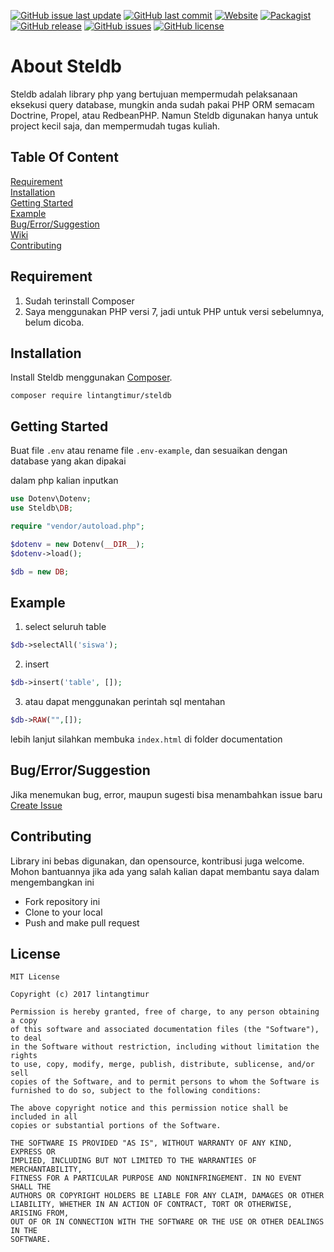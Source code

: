 [![GitHub issue last update](https://img.shields.io/github/issues/detail/last-update/lintangtimur/Steldb/979.svg?style=flat-square)]()
[![GitHub last commit](https://img.shields.io/github/last-commit/lintangtimur/Steldb.svg?style=flat-square)]()
[![Website](https://img.shields.io/website-up-down-green-red/http/stelindb.net.svg?label=stelindb&style=flat-square)](https://stelindb.net)
[![Packagist](https://img.shields.io/packagist/dt/lintangtimur/steldb.svg?style=flat-square)]()
[![GitHub release](https://img.shields.io/github/release/lintangtimur/Steldb.svg?style=flat-square)]()
[![GitHub issues](https://img.shields.io/github/issues/lintangtimur/Steldb.svg?style=flat-square)](https://github.com/lintangtimur/Steldb/issues)
[![GitHub license](https://img.shields.io/github/license/lintangtimur/Steldb.svg?style=flat-square)](https://github.com/lintangtimur/Steldb/blob/master/LICENSE)

# About Steldb
Steldb adalah library php yang bertujuan mempermudah pelaksanaan eksekusi query database, mungkin anda sudah pakai PHP ORM semacam Doctrine, Propel, atau RedbeanPHP.
Namun Steldb digunakan hanya untuk project kecil saja, dan mempermudah tugas kuliah.

## Table Of Content

[Requirement](#requirement)  
[Installation](#installation)  
[Getting Started](#getting-started)  
[Example](#example)  
[Bug/Error/Suggestion](#bugerrorsuggestion)  
[Wiki](https://github.com/lintangtimur/Steldb/wiki)  
[Contributing](#contributing)  
## Requirement
1. Sudah terinstall Composer
2. Saya menggunakan PHP versi 7, jadi untuk PHP untuk versi sebelumnya, belum dicoba.

## Installation
Install Steldb menggunakan [Composer](https://getcomposer.org/).

<code>composer require lintangtimur/steldb </code>

## Getting Started
Buat file ```.env``` atau rename file ```.env-example```, dan sesuaikan dengan database yang akan dipakai

dalam php kalian inputkan
```php
use Dotenv\Dotenv;
use Steldb\DB;

require "vendor/autoload.php";

$dotenv = new Dotenv(__DIR__);
$dotenv->load();

$db = new DB;
```

## Example
1. select seluruh table
```php
$db->selectAll('siswa');
```
2. insert
```php
$db->insert('table', []);
```
3. atau dapat menggunakan perintah sql mentahan
```php
$db->RAW("",[]);
```

lebih lanjut silahkan membuka ```index.html``` di folder documentation
## Bug/Error/Suggestion
Jika menemukan bug, error, maupun sugesti bisa menambahkan issue baru
[Create Issue](https://github.com/lintangtimur/Steldb/issues)

## Contributing
Library ini bebas digunakan, dan opensource, kontribusi juga welcome. Mohon bantuannya jika ada yang salah kalian dapat membantu saya dalam mengembangkan ini
- Fork repository ini
- Clone to your local
- Push and make pull request

## License
```
MIT License

Copyright (c) 2017 lintangtimur

Permission is hereby granted, free of charge, to any person obtaining a copy
of this software and associated documentation files (the "Software"), to deal
in the Software without restriction, including without limitation the rights
to use, copy, modify, merge, publish, distribute, sublicense, and/or sell
copies of the Software, and to permit persons to whom the Software is
furnished to do so, subject to the following conditions:

The above copyright notice and this permission notice shall be included in all
copies or substantial portions of the Software.

THE SOFTWARE IS PROVIDED "AS IS", WITHOUT WARRANTY OF ANY KIND, EXPRESS OR
IMPLIED, INCLUDING BUT NOT LIMITED TO THE WARRANTIES OF MERCHANTABILITY,
FITNESS FOR A PARTICULAR PURPOSE AND NONINFRINGEMENT. IN NO EVENT SHALL THE
AUTHORS OR COPYRIGHT HOLDERS BE LIABLE FOR ANY CLAIM, DAMAGES OR OTHER
LIABILITY, WHETHER IN AN ACTION OF CONTRACT, TORT OR OTHERWISE, ARISING FROM,
OUT OF OR IN CONNECTION WITH THE SOFTWARE OR THE USE OR OTHER DEALINGS IN THE
SOFTWARE.
```
